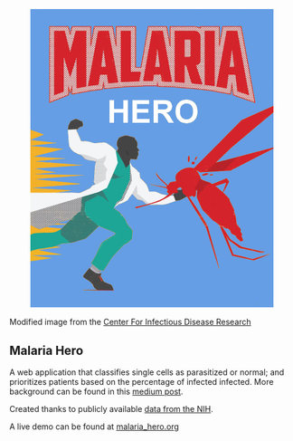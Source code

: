 <p align="center">
  <img src="https://github.com/caticoa3/malaria_hero/blob/master/images/malaria_hero.jpg?raw=true" alt="Malaria Hero"/ width="430">
</p>

Modified image from the [Center For Infectious Disease Research](https://www.cidresearch.org/blog/human-vs-pathogen-the-art-of-battling-infectious-disease)

## Malaria Hero

A web application that classifies single cells as parasitized or normal; and prioritizes patients based on the percentage of infected infected. More background can be found in this [medium post](https://blog.insightdatascience.com/https-blog-insightdatascience-com-malaria-hero-a47d3d5fc4bb).

Created thanks to publicly available [data from the NIH](https://ceb.nlm.nih.gov/repositories/malaria-datasets/).

A live demo can be found at [malaria_hero.org](malaria_hero.org)
